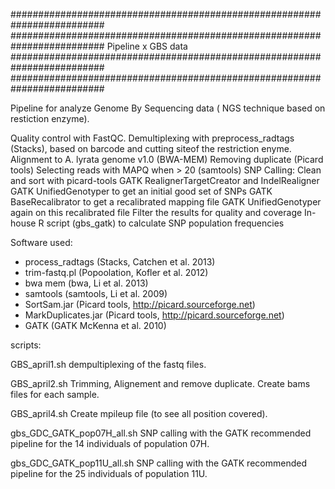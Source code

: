 #########################################################################
#########################################################################
Pipeline x GBS data 
#########################################################################
#########################################################################

Pipeline for analyze Genome By Sequencing data ( NGS technique based on restiction enzyme).

Quality control with FastQC.
Demultiplexing with preprocess_radtags (Stacks), based on barcode and cutting siteof the restriction enyme.
Alignment to A. lyrata genome v1.0 (BWA-MEM)
Removing duplicate (Picard tools)
Selecting reads with MAPQ when > 20 (samtools)
SNP Calling:
Clean and sort with picard-tools
GATK RealignerTargetCreator and IndelRealigner
GATK UnifiedGenotyper to get an initial good set of SNPs
GATK  BaseRecalibrator to get a recalibrated mapping file
GATK UnifiedGenotyper again on this recalibrated file
Filter the results for quality and coverage
In-house R script (gbs_gatk) to calculate SNP population frequencies

Software used:

- process_radtags (Stacks, Catchen et al. 2013)
- trim-fastq.pl (Popoolation, Kofler et al. 2012)
- bwa mem (bwa, Li et al. 2013)
- samtools (samtools, Li et al. 2009)
- SortSam.jar (Picard tools, http://picard.sourceforge.net)
- MarkDuplicates.jar (Picard tools, http://picard.sourceforge.net)
- GATK (GATK McKenna et al. 2010)

scripts:

GBS_april1.sh
dempultiplexing of the fastq files.

GBS_april2.sh
Trimming, Alignement and remove duplicate.
Create bams files for each sample.

GBS_april4.sh
Create mpileup file (to see all position covered).


gbs_GDC_GATK_pop07H_all.sh
SNP calling with the GATK recommended pipeline for the 14 individuals of population 07H.

gbs_GDC_GATK_pop11U_all.sh
SNP calling with the GATK recommended pipeline for the 25 individuals of population 11U.

